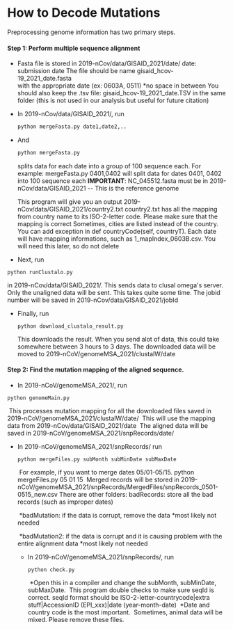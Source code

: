 # How to Decode Mutations

Preprocessing genome information has two primary steps.

#### Step 1: Perform multiple sequence alignment

- Fasta file is stored in 2019-nCov/data/GISAID_2021/date/
  	date: submission date
  	The file should be name gisaid_hcov-19_2021_date.fasta  
  		with the appropriate date (ex: 0603A, 0511) *no space in between
  	You should also keep the .tsv file: gisaid_hcov-19_2021_date.TSV in the same folder (this is not used in our analysis but useful for future citation)

- In 2019-nCov/data/GISAID_2021/, run 

  ```python
  python mergeFasta.py date1,date2,..
  ```

- And 

  ```python
  python mergeFasta.py
  ```

  splits data for each date into a group of 100 sequence each. For example: mergeFasta.py 0401,0402 will split data for dates 0401, 0402 into 100 sequence each
  **IMPORTANT**: NC_045512.fasta must be in 2019-nCov/data/GISAID_2021 -- This is the reference genome

	This program will give you an output 2019-nCov/data/GISAID_2021/country2.txt
	country2.txt has all the mapping from country name to its ISO-2-letter code. Please make sure that the mapping is correct
	Sometimes, cities are listed instead of the country. You can add exception in def countryCode(self, countryT).
	Each date will have mapping informations, such as 1_mapIndex_0603B.csv. You will need this later, so do not delete

- Next, run

```
python runClustalo.py
```

 in 2019-nCov/data/GISAID_2021/. This sends data to clusal omega's server. Only the unaligned data will be sent. This takes quite some time. The jobid number will be saved in 2019-nCov/data/GISAID_2021/jobId

- Finally, run

  ```
  python download_clustalo_result.py 
  ```

  This downloads the result. When you send alot of data, this could take somewhere between 3 hours to 3 days. The downloaded data will be moved to 2019-nCoV/genomeMSA_2021/clustalW/date

#### Step 2: Find the mutation mapping of the aligned sequence.

- In 2019-nCoV/genomeMSA_2021/, run 

```
python genomeMain.py
```

​	This processes mutation mapping for all the downloaded files saved in 2019-nCoV/genomeMSA_2021/clustalW/date/
​	This will use the mapping data from 2019-nCov/data/GISAID_2021/date
​	The aligned data will be saved in 2019-nCoV/genomeMSA_2021/snpRecords/date/

- In 2019-nCoV/genomeMSA_2021/snpRecords/ run 

  ```
  python mergeFiles.py subMonth subMinDate subMaxDate
  ```

  ​	For example, if you want to merge dates 05/01-05/15. python mergeFiles.py 05 01 15
  ​	Merged records will be stored in 2019-nCoV/genomeMSA_2021/snpRecords/MergedFiles/snpRecords_0501-0515_new.csv There are other folders: badRecords: store all the bad records (such as improper dates)

  ​                *badMutation: if the data is corrupt, remove the data   *most likely not needed

  ​                *badMutation2: if the data is corrupt and it is causing problem with the entire alignment data *most likely not needed

  

  - In 2019-nCoV/genomeMSA_2021/snpRecords/, run 

    ```
    python check.py 
    ```

    ​	*Open this in a compiler and change the subMonth, subMinDate, subMaxDate.
    ​	This program double checks to make sure seqId is correct. 
    ​	seqId format should be ISO-2-letter-countrycode|extra stuff|AccessionID (EPI_xxx)|date (year-month-date)
    ​	*Date and country code is the most important.
    ​	Sometimes, animal data will be mixed. Please remove these files.

​	



